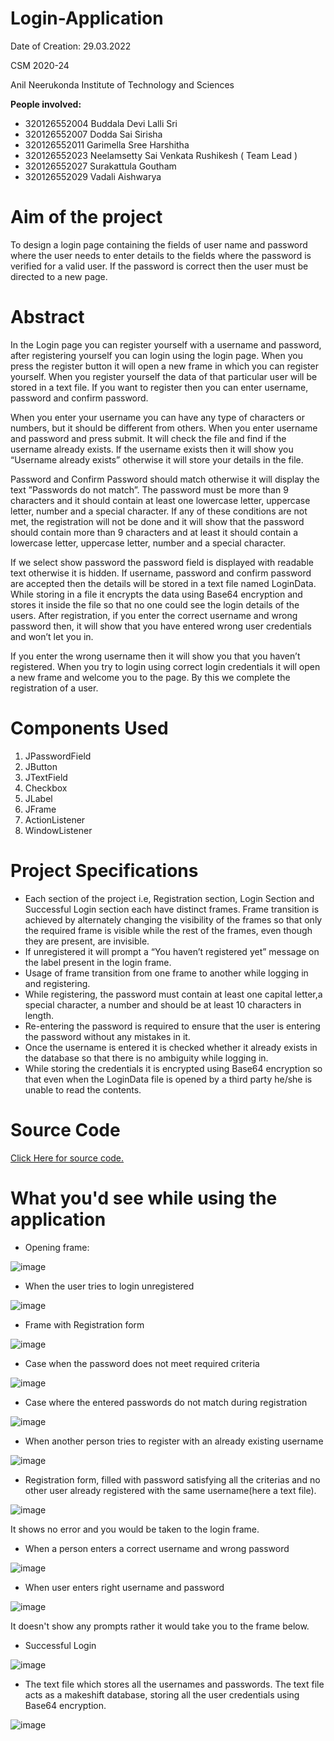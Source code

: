 # Login-Application
Date of Creation: 29.03.2022

CSM 2020-24

Anil Neerukonda Institute of Technology and Sciences

**People involved:** 
* 320126552004      Buddala Devi Lalli Sri 
* 320126552007      Dodda Sai Sirisha
* 320126552011      Garimella Sree Harshitha
* 320126552023      Neelamsetty Sai Venkata Rushikesh ( Team Lead )
* 320126552027      Surakattula Goutham
* 320126552029      Vadali Aishwarya 

# Aim of the project
To design a login page containing the fields of user name and password where the user needs to enter details to the fields where the password is verified for a valid user. If the password is correct then the user must be directed to a new page.

# Abstract

In the Login page you can register yourself with a username and password, after registering yourself you can login using the login page.
When you press the register button it will open a new frame in which you can register yourself.
When you register yourself the data of that particular user will be stored in a text file.
If you want to register then you can enter username, password and confirm password.

When you enter your username you can have any type of characters or numbers, but it should be different from others. When you enter username and password and press submit. It will check the file and find if the username already exists. If the username exists then it will show you “Username already exists” otherwise it will store your details in the file.

Password and Confirm Password should match otherwise it will display the text ”Passwords do not match”.
The password must be more than 9 characters and it should contain at least one lowercase letter, uppercase letter, number and a special character. If any of these conditions are not met, the registration will not be done and it will show that the password should contain more than 9 characters and at least it should contain a lowercase letter, uppercase letter, number and a special character.

If we select show password the password field is displayed with readable text otherwise it is hidden.
If username, password and confirm password are accepted then the details will be stored in a text file named LoginData.
While storing in a file it encrypts the data using Base64 encryption and stores it inside the file so that no one could see the login details of the users.
After registration, if you enter the correct username and wrong password then, it will show that you have entered wrong user credentials and won’t let you in.

If you enter the wrong username then it will show you that you haven’t registered.
When you try to login using correct login credentials it will open a new frame and welcome you to the page.
By this we complete the registration of a user.

# Components Used 
1.	JPasswordField 
2.	 JButton 
3.	 JTextField 
4.	Checkbox 
5.	 JLabel 
6.	 JFrame 
7.	 ActionListener 
8.	WindowListener

# Project Specifications
*	Each section of the project i.e, Registration section, Login Section and Successful Login section each have distinct frames. Frame transition is achieved by alternately changing the visibility of the frames so that only the required frame is visible while the rest of the frames, even though they are present, are invisible. 
*	If unregistered it will prompt a “You haven’t registered yet” message on the label present in the login frame.
*	Usage of frame transition from one frame to another while logging in and registering.
*	While registering, the password must contain at least one capital letter,a special character, a number and should be at least 10 characters in length.
*	Re-entering the password is required to ensure that the user is entering the password without any mistakes in it.
*	Once the username is entered it is checked whether it already exists in the database so that there is no ambiguity while logging in.
*	While storing the credentials it is encrypted using Base64 encryption so that even when the LoginData file is opened by a third party he/she is unable to read the contents.

# Source Code 
[Click Here for source code.](https://github.com/RushikeshNeelamsetty/Login-Application/blob/main/Code.md)

# What you'd see while using the application
* Opening frame:

![image](https://user-images.githubusercontent.com/102282401/188265178-e7d630c8-3174-4ff8-9cd5-c81ec4a23a99.png)

* When the user tries to login unregistered

![image](https://user-images.githubusercontent.com/102282401/188265219-a1e4506a-522e-4ae4-be0e-63f496b435d3.png)

* Frame with Registration form
 
![image](https://user-images.githubusercontent.com/102282401/188265247-4b943792-472d-42fb-a970-a7e4fe12f663.png)

* Case when the password does not meet required criteria

![image](https://user-images.githubusercontent.com/102282401/188265315-cb157675-852b-483c-8c74-5f2867c401bf.png)

* Case where the entered passwords do not match during registration

![image](https://user-images.githubusercontent.com/102282401/188265337-b9b5dbfd-5dcd-4b2e-b608-249b56b01286.png)

* When another person tries to register with an already existing username 

![image](https://user-images.githubusercontent.com/102282401/188265361-67dece4f-9b62-491f-8851-6592b6d04a5c.png)

* Registration form, filled with password satisfying all the criterias and no other user already registered with the same username(here a text file).

![image](https://user-images.githubusercontent.com/102282401/188265428-048d25ca-735f-43b5-9c1e-176c4e8b62af.png)

It shows no error and you would be taken to the login frame.

* When a person enters a correct username and wrong password

![image](https://user-images.githubusercontent.com/102282401/188265457-cebe742f-8e3a-4e27-becd-49282c17edfd.png)

* When user enters right username and password

![image](https://user-images.githubusercontent.com/102282401/188265472-610da068-eb4c-4083-8af1-4410615539c5.png)

It doesn't show any prompts rather it would take you to the frame below.

* Successful Login

![image](https://user-images.githubusercontent.com/102282401/188265494-2c51962c-9d26-454f-81b4-1e0902cea98c.png)

* The text file which stores all the usernames and passwords. The text file acts as a makeshift database, storing all the user credentials using Base64 encryption.

![image](https://user-images.githubusercontent.com/102282401/188265551-d0936a8f-c893-4f8b-84f1-2e468195be52.png)



